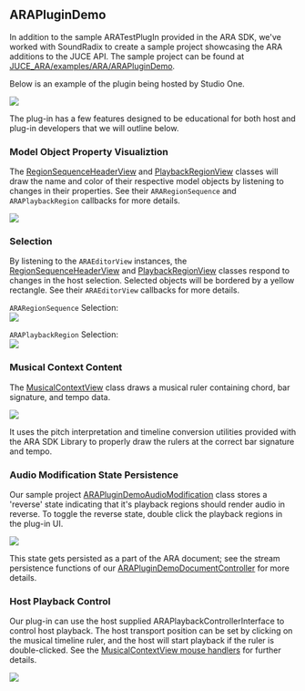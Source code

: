 ## ARAPluginDemo

In addition to the sample ARATestPlugIn provided in the ARA SDK, we've worked with SoundRadix to create 
a sample project showcasing the ARA additions to the JUCE API. The sample project can be found at 
[JUCE_ARA/examples/ARA/ARAPluginDemo](https://github.com/Celemony/JUCE_ARA/tree/develop/examples/ARA/ARAPluginDemo). 

Below is an example of the plugin being hosted by Studio One. 

<img src="https://i.imgur.com/NaMNBol.gif"/>

The plug-in has a few features designed to be educational for both host and plug-in developers that we will outline below. 

### Model Object Property Visualiztion

The [RegionSequenceHeaderView](Source/RegionSequenceHeaderView.h) and [PlaybackRegionView](Source/PlaybackRegionView.h) classes will draw the name and color of their respective model objects by listening to changes in their properties. See their `ARARegionSequence` and `ARAPlaybackRegion` callbacks for more details. 

<img src="https://i.imgur.com/3Cc4uEq.gif"/>

### Selection

By listening to the `ARAEditorView` instances, the [RegionSequenceHeaderView](Source/RegionSequenceHeaderView.h) and [PlaybackRegionView](Source/PlaybackRegionView.h) classes respond to changes in the host selection. Selected objects will be bordered by a yellow rectangle. See their `ARAEditorView` callbacks for more details. 

`ARARegionSequence` Selection:
<br>
<img src="https://i.imgur.com/mouUUXp.gif"/>

`ARAPlaybackRegion` Selection:
<br>
<img src="https://i.imgur.com/YaGCZbT.gif"/>

### Musical Context Content

The [MusicalContextView](Source/MusicalContextView.h) class draws a musical ruler containing chord, bar signature, and tempo data. 

<img src="https://i.imgur.com/6uUq5QH.gif"/>

It uses the pitch interpretation and timeline conversion utilities provided with the ARA SDK Library to properly draw the rulers at the correct bar signature and tempo. 

### Audio Modification State Persistence

Our sample project [ARAPluginDemoAudioModification](Source/ARAPluginDemoAudioModification.h) class stores a 'reverse' state indicating that it's playback regions should render audio in reverse. To toggle the reverse state, double click the playback regions in the plug-in UI. 

<img src="https://i.imgur.com/UIhfW9f.gif"/>

This state gets persisted as a part of the ARA document; see the stream persistence functions of our [ARAPluginDemoDocumentController](Source/ARAPluginDemoDocumentController.h) for more details. 

### Host Playback Control

Our plug-in can use the host supplied ARAPlaybackControllerInterface to control host playback. The host transport position can be set by clicking on the musical timeline ruler, and the host will start playback if the ruler is double-clicked. See the [MusicalContextView mouse handlers](Source/MusicalContextView.cpp) for further details. 

<img src="https://i.imgur.com/cVNRNfj.gif"/>
